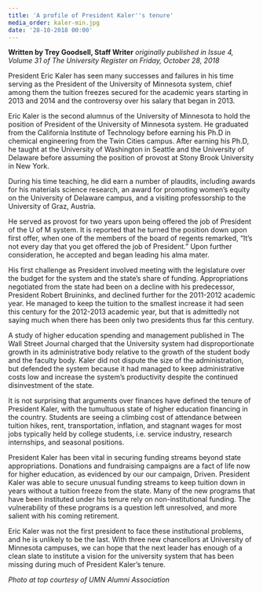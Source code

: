 ```yaml
---
title: 'A profile of President Kaler''s tenure'
media_order: kaler-min.jpg
date: '28-10-2018 00:00'
---
```


**Written by Trey Goodsell, Staff Writer** _originally published in Issue 4, Volume 31 of The University Register on Friday, October 28, 2018_

President Eric Kaler has seen many successes and failures in his time serving as the President of the University of Minnesota system, chief among them the tuition freezes secured for the academic years starting in 2013 and 2014 and the controversy over his salary that began in 2013.

Eric Kaler is the second alumnus of the University of Minnesota to hold the position of President of the University of Minnesota system. He graduated from the California Institute of Technology before earning his Ph.D in chemical engineering from the Twin Cities campus. After earning his Ph.D, he taught at the University of Washington in Seattle and the University of Delaware before assuming the position of provost at Stony Brook University in New York. 

During his time teaching, he did earn a number of plaudits, including awards for his materials science research, an award for promoting women’s equity on the University of Delaware campus, and a visiting professorship to the University of Graz, Austria.

He served as provost for two years upon being offered the job of President of the U of M system. It is reported that he turned the position down upon first offer, when one of the members of the board of regents remarked, “It’s not every day that you get offered the job of President.” Upon further consideration, he accepted and began leading his alma mater.

His first challenge as President involved meeting with the legislature over the budget for the system and the state’s share of funding. Appropriations negotiated from the state had been on a decline with his predecessor, President Robert Bruininks, and declined further for the 2011-2012 academic year. He managed to keep the tuition to the smallest increase it had seen this century for the 2012-2013 academic year, but that is admittedly not saying much when there has been only two presidents thus far this century.

A study of higher education spending and management published in The Wall Street Journal charged that the University system had disproportionate growth in its administrative body relative to the growth of the student body and the faculty body. Kaler did not dispute the size of the administration, but defended the system because it had managed to keep administrative costs low and increase the system’s productivity despite the continued disinvestment of the state.

It is not surprising that arguments over finances have defined the tenure of President Kaler, with the tumultuous state of higher education financing in the country. Students are seeing a climbing cost of attendance between tuition hikes, rent, transportation, inflation, and stagnant wages for most jobs typically held by college students, i.e. service industry, research internships, and seasonal positions.

President Kaler has been vital in securing funding streams beyond state appropriations. Donations and fundraising campaigns are a fact of life now for higher education, as evidenced by our our campaign, Driven. President Kaler was able to secure unusual funding streams to keep tuition down in years without a tuition freeze from the state. Many of the new programs that have been instituted under his tenure rely on non-institutional funding. The vulnerability of these programs is a question left unresolved, and more salient with his coming retirement.

Eric Kaler was not the first president to face these institutional problems, and he is unlikely to be the last. With three new chancellors at University of Minnesota campuses, we can hope that the next leader has enough of a clean slate to institute a vision for the university system that has been missing during much of President Kaler’s tenure.

_Photo at top courtesy of UMN Alumni Association_
